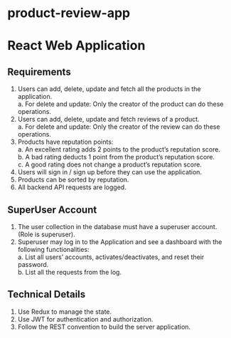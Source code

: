 # product-review-app
# React Web Application  
## Requirements  
1. Users can add, delete, update and fetch all the products in the application.  
a. For delete and update: Only the creator of the product can do these operations.
2. Users can add, delete, update and fetch reviews of a product.  
a. For delete and update: Only the creator of the review can do these operations.
3. Products have reputation points:  
a. An excellent rating adds 2 points to the product’s reputation score.  
b. A bad rating deducts 1 point from the product’s reputation score.  
c. A good rating does not change a product’s reputation score.  
4. Users will sign in / sign up before they can use the application.
5. Products can be sorted by reputation.
6. All backend API requests are logged.


## SuperUser Account  
1. The user collection in the database must have a superuser account. (Role is superuser).
2. Superuser may log in to the Application and see a dashboard with the following functionalities:  
a. List all users’ accounts, activates/deactivates, and reset their password.  
b. List all the requests from the log.    

## Technical Details  
1. Use Redux to manage the state.
2. Use JWT for authentication and authorization.
3. Follow the REST convention to build the server application.